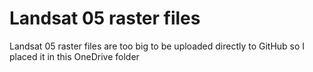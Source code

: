 # Landsat 05 raster files

Landsat 05 raster files are too big to be uploaded directly to GitHub so I placed it in this OneDrive folder

